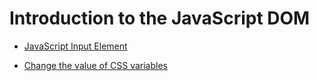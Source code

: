 # Introduction to the JavaScript DOM

- [JavaScript Input Element](https://developer.mozilla.org/en-US/docs/Web/HTML/Element/input)

- [Change the value of CSS variables](https://www.w3schools.com/css/css3_variables_javascript.asp)
